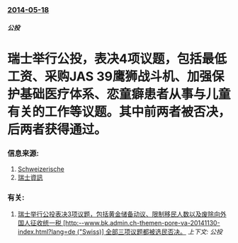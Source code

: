 ### [2014-05-18](/news/2014/05/18/index.md)

##### 公投
# 瑞士举行公投，表决4项议题，包括最低工资、采购JAS 39鹰狮战斗机、加强保护基础医疗体系、恋童癖患者从事与儿童有关的工作等议题。其中前两者被否决，后两者获得通过。 




### 信息来源:

1. [Schweizerische](http://www.bk.admin.ch/themen/pore/va/20140518/index.html?lang=en)
2. [瑞士資訊](http://www.swissinfo.ch/chi/2014%E5%B9%B45%E6%9C%8818%E6%97%A5%E5%85%A8%E6%B0%91%E6%8A%95%E7%A5%A8_%E6%9C%80%E4%BD%8E%E5%B7%A5%E8%B5%84%E5%92%8C%E6%88%98%E6%96%97%E6%9C%BA%E6%8E%A5%E5%8F%97%E5%9B%BD%E6%B0%91%E8%80%83%E9%AA%8C/38605486)

### 有关:

1. [瑞士举行公投表决3项议题，包括黄金储备动议、限制移民人数以及废除向外国人征收统一税 [http:--www.bk.admin.ch-themen-pore-va-20141130-index.html?lang=de ("Swiss)] 全部三项议题都被选民否决。](/news/2014/11/30/瑞士举行公投表决3项议题-包括黄金储备动议-限制移民人数以及废除向外国人征收统一税-http-wwwbkadm.md) _上下文: 公投_
